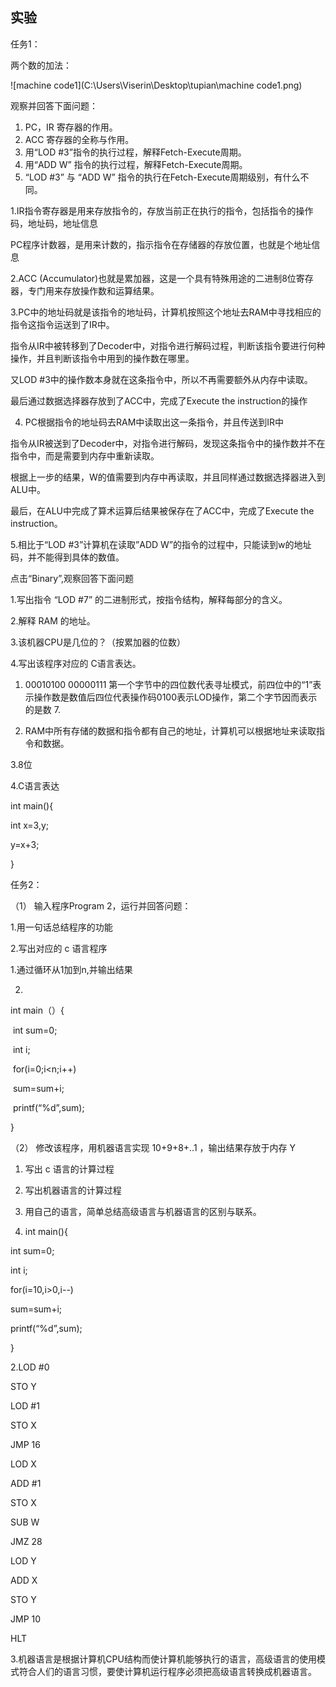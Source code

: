##  实验

任务1：

两个数的加法：

![machine code1](C:\Users\Viserin\Desktop\tupian\machine code1.png)



观察并回答下面问题：

1. PC，IR 寄存器的作用。
2. ACC 寄存器的全称与作用。
3. 用“LOD #3”指令的执行过程，解释Fetch-Execute周期。
4. 用“ADD W” 指令的执行过程，解释Fetch-Execute周期。
5. “LOD #3” 与 “ADD W” 指令的执行在Fetch-Execute周期级别，有什么不同。

1.IR指令寄存器是用来存放指令的，存放当前正在执行的指令，包括指令的操作码，地址码，地址信息

PC程序计数器，是用来计数的，指示指令在存储器的存放位置，也就是个地址信息

2.ACC (Accumulator)也就是累加器，这是一个具有特殊用途的二进制8位寄存器，专门用来存放操作数和运算结果。

3.PC中的地址码就是该指令的地址码，计算机按照这个地址去RAM中寻找相应的指令这指令运送到了IR中。  

指令从IR中被转移到了Decoder中，对指令进行解码过程，判断该指令要进行何种操作，并且判断该指令中用到的操作数在哪里。 

又LOD #3中的操作数本身就在这条指令中，所以不再需要额外从内存中读取。

最后通过数据选择器存放到了ACC中，完成了Execute the instruction的操作

4. PC根据指令的地址码去RAM中读取出这一条指令，并且传送到IR中

指令从IR被送到了Decoder中，对指令进行解码，发现这条指令中的操作数并不在指令中，而是需要到内存中重新读取。

根据上一步的结果，W的值需要到内存中再读取，并且同样通过数据选择器进入到ALU中。 

最后，在ALU中完成了算术运算后结果被保存在了ACC中，完成了Execute the instruction。

5.相比于“LOD #3”计算机在读取”ADD W”的指令的过程中，只能读到w的地址码，并不能得到具体的数值。

点击“Binary”,观察回答下面问题

 

1.写出指令 “LOD #7” 的二进制形式，按指令结构，解释每部分的含义。

2.解释 RAM 的地址。

3.该机器CPU是几位的？（按累加器的位数）

4.写出该程序对应的 C语言表达。

 

1.  00010100 00000111 第一个字节中的四位数代表寻址模式，前四位中的“1”表示操作数是数值后四位代表操作码0100表示LOD操作，第二个字节因而表示的是数 7.

2.  RAM中所有存储的数据和指令都有自己的地址，计算机可以根据地址来读取指令和数据。

3.8位

4.C语言表达

int main(){

int x=3,y;

y=x+3;

}

任务2：

（1） 输入程序Program 2，运行并回答问题：

1.用一句话总结程序的功能

2.写出对应的 c 语言程序

1.通过循环从1加到n,并输出结果

2.

int main（）{

​    int sum=0;

​    int i;

​    for(i=0;i<n;i++)

​    sum=sum+i;

​    printf(“%d”,sum);

}

（2） 修改该程序，用机器语言实现 10+9+8+..1 ，输出结果存放于内存 Y

1. 写出 c 语言的计算过程

2. 写出机器语言的计算过程

3. 用自己的语言，简单总结高级语言与机器语言的区别与联系。

1. int main(){

int sum=0;

int i;

for(i=10,i>0,i--)

   sum=sum+i;

printf(“%d”,sum);

}

2.LOD #0

STO Y

LOD #1

STO X

JMP 16

LOD X

ADD #1

STO X

SUB W

JMZ 28

LOD Y

ADD X

STO Y

JMP 10

HLT

3.机器语言是根据计算机CPU结构而使计算机能够执行的语言，高级语言的使用模式符合人们的语言习惯，要使计算机运行程序必须把高级语言转换成机器语言。